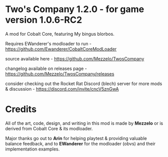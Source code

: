 # Two's Company 1.2.0 - for game version 1.0.6-RC2

A mod for Cobalt Core, featuring My bingus blorbos.

Requires EWanderer's modloader to run - https://github.com/Ewanderer/CobaltCoreModLoader

source available here - https://github.com/Mezzelo/TwosCompany

changelog available on releases page - https://github.com/Mezzelo/TwosCompany/releases

consider checking out the Rocket Rat Discord (blech) server for more mods & discussion - https://discord.com/invite/cncV5znGwA

# Credits

All of the art, code, design, and writing in this mod is made by **Mezzelo** or is derived from Cobalt Core & its modloader.

Major thanks go out to **Arin** for helping playtest & providing valuable balance feedback, and to **EWanderer** for the modloader (obvs) and their implementation examples.
